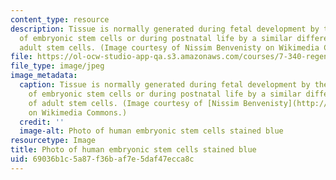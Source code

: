 ```yaml
---
content_type: resource
description: Tissue is normally generated during fetal development by the differentiation
  of embryonic stem cells or during postnatal life by a similar differentiation of
  adult stem cells. (Image courtesy of Nissim Benvenisty on Wikimedia Commons.)
file: https://ol-ocw-studio-app-qa.s3.amazonaws.com/courses/7-340-regenerative-medicine-from-bench-to-bedside-spring-2010/69036b1c5a87f36baf7e5daf47ecca8c_7-340s10-th.jpg
file_type: image/jpeg
image_metadata:
  caption: Tissue is normally generated during fetal development by the differentiation
    of embryonic stem cells or during postnatal life by a similar differentiation
    of adult stem cells. (Image courtesy of [Nissim Benvenisty](http://commons.wikimedia.org/wiki/File:Human_embryonic_stem_cells.png)
    on Wikimedia Commons.)
  credit: ''
  image-alt: Photo of human embryonic stem cells stained blue
resourcetype: Image
title: Photo of human embryonic stem cells stained blue
uid: 69036b1c-5a87-f36b-af7e-5daf47ecca8c
---
```

